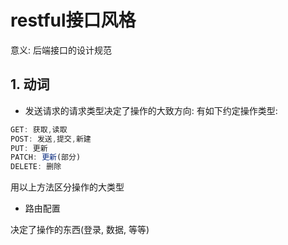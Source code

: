 # restful接口风格

意义: 后端接口的设计规范

## 1. 动词

* 发送请求的请求类型决定了操作的大致方向: 有如下约定操作类型: 

```js
GET: 获取,读取
POST: 发送,提交,新建
PUT: 更新
PATCH: 更新(部分)
DELETE: 删除
```

用以上方法区分操作的大类型

* 路由配置

决定了操作的东西(登录, 数据, 等等)

